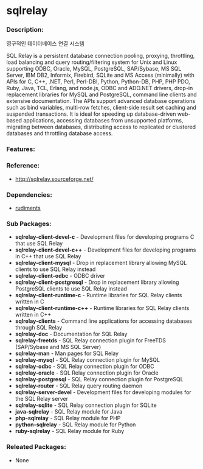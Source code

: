 # sqlrelay

### Description:
영구적인 데이터베이스 연결 시스템

SQL Relay is a persistent database connection pooling, proxying, throttling,
load balancing and query routing/filtering system for Unix and Linux
supporting ODBC, Oracle, MySQL, PostgreSQL, SAP/Sybase, MS SQL Server, IBM
DB2, Informix, Firebird, SQLite and MS Access (minimally) with APIs for C,
C++, .NET, Perl, Perl-DBI, Python, Python-DB, PHP, PHP PDO, Ruby, Java, TCL,
Erlang, and node.js, ODBC and ADO.NET drivers, drop-in replacement libraries
for MySQL and PostgreSQL, command line clients and extensive documentation.
The APIs support advanced database operations such as bind variables, multi-row
fetches, client-side result set caching and suspended transactions.  It is
ideal for speeding up database-driven web-based applications, accessing
databases from unsupported platforms, migrating between databases, distributing
access to replicated or clustered databases and throttling database access.

### Features:


### Reference:
* http://sqlrelay.sourceforge.net/

### Dependencies:
* [rudiments](pkg-addon-rudiments.md)

### Sub Packages:
* **sqlrelay-client-devel-c** - Development files for developing programs C that use SQL Relay
* **sqlrelay-client-devel-c++** - Development files for developing programs in C++ that use SQL Relay
* **sqlrelay-client-mysql** - Drop in replacement library allowing MySQL clients to use SQL Relay instead
* **sqlrelay-client-odbc** - ODBC driver
* **sqlrelay-client-postgresql** - Drop in replacement library allowing PostgreSQL clients to use SQL Relay instead
* **sqlrelay-client-runtime-c** - Runtime libraries for SQL Relay clients written in C
* **sqlrelay-client-runtime-c++** - Runtime libraries for SQL Relay clients written in C++
* **sqlrelay-clients** - Command line applications for accessing databases through SQL Relay
* **sqlrelay-doc** - Documentation for SQL Relay
* **sqlrelay-freetds** - SQL Relay connection plugin for FreeTDS (SAP/Sybase and MS SQL Server)
* **sqlrelay-man** - Man pages for SQL Relay
* **sqlrelay-mysql** - SQL Relay connection plugin for MySQL
* **sqlrelay-odbc** - SQL Relay connection plugin for ODBC
* **sqlrelay-oracle** - SQL Relay connection plugin for Oracle
* **sqlrelay-postgresql** - SQL Relay connection plugin for PostgreSQL
* **sqlrelay-router** - SQL Relay query routing daemon
* **sqlrelay-server-devel** - Development files for developing modules for the SQL Relay server
* **sqlrelay-sqlite** - SQL Relay connection plugin for SQLite
* **java-sqlrelay** - SQL Relay module for Java
* **php-sqlreiay** - SQL Relay module for PHP
* **python-sqlrelay** - SQL Relay module for Python
* **ruby-sqlrelay** - SQL Relay module for Ruby

### Releated Packages:
* None